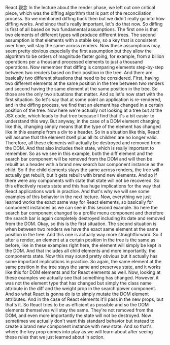 React 觀念
In the lecture about the render phase,
we left out one critical piece,
which was the diffing algorithm that is part
of the reconciliation process.
So we mentioned diffing back then
but we didn't really go into how diffing works.
And since that's really important, let's do that now.
So diffing is first
of all based on two fundamental assumptions.
The first one is that two elements
of different types will produce different trees.
The second assumption is that elements with a stable key,
so a key that is consistent over time,
will stay the same across renders.
Now these assumptions may seem pretty obvious
especially the first assumption
but they allow the algorithm to be orders
of magnitude faster going, for example,
from a billion operations per a thousand processed elements
to just a thousand operations.
Now remember that diffing is comparing elements step-by-step
between two renders based on their position in the tree.
And there are basically two different situations
that need to be considered.
First, having two different elements at the same position
in the tree between two renders
and second having the same element
at the same position in the tree.
So those are the only two situations that matter.
And so let's now start with the first situation.
So let's say that
at some point an application is re-rendered,
and in the diffing process,
we find that an element has changed
in a certain position of the tree.
Now here we're actually not looking at a tree
but at the JSX code, which leads to that tree because I find
that it's a bit easier to understand this way.
But anyway, in the case
of a DOM element changing like this, changing simply means
that the type of the element has changed
like in this example from a div to a header.
So in a situation like this, React will assume
that the element itself plus all its children
are no longer valid.
Therefore, all these elements will actually be destroyed
and removed from the DOM.
And that also includes their state, which is really
important to remember.
So as we see in this example, both the diff element
and the search bar component will be removed from the DOM
and will then be rebuilt as a header with a brand
new search bar component instance as the child.
So if the child elements stays the same across renders,
the tree will actually get rebuilt,
but it gets rebuilt with brand new elements.
And so if there were any components with state
that state will not be recovered.
So this effectively resets state
and this has huge implications
for the way that React applications work in practice.
And that's why we will see some examples
of this behavior in the next lecture.
Now, everything we just learned works the exact same way
for React elements, so basically for component instances
as we can see in this second example.
So here the search bar component changed
to a profile menu component
and therefore the search bar is again completely destroyed
including its date and removed from the DOM.
Okay, so this is the first situation.
The second situation is when between two renders
we have the exact same element
at the same position in the tree.
And this one is actually way more straightforward.
So if after a render, an element
at a certain position in the tree is the same as before,
like in these examples right here,
the element will simply be kept in the DOM.
And that includes all child elements
and more importantly, the components state.
Now this may sound pretty obvious
but it actually has some important implications in practice.
So again, the same element at the same position
in the tree stays the same and preserves state, and it works
like this for DOM elements and for React elements as well.
Now, looking at these examples
we actually see that something has changed.
However, it was not the element type that has changed
but simply the class name attribute in the diff
and the weight prop in the search power component.
And so what React is gonna do is to simply
mutate the DOM element attributes.
And in the case of React elements
it'll pass in the new props, but that's it.
So React tries to be as efficient as possible
and so the DOM elements themselves will stay the same.
They're not removed from the DOM, and even more importantly
the state will not be destroyed.
Now sometimes we actually don't want this standard behavior
but instead to create a brand new component instance
with new state.
And so that's where the key prop comes into play
as we will learn about after seeing these rules
that we just learned about in action.